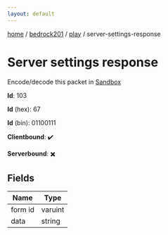 ```yaml
---
layout: default
---
```


[home](/)  /  [bedrock201](/protocol/bedrock201)  /  [play](/protocol/bedrock201/play)  /  server-settings-response

# Server settings response

Encode/decode this packet in [Sandbox](../../../sandbox/bedrock201#Play.ServerSettingsResponse)

**Id**: 103

**Id** (hex): 67

**Id** (bin): 01100111

**Clientbound**: ✔️

**Serverbound**: ✖️

## Fields

Name | Type
---|---
form id | varuint
data | string
